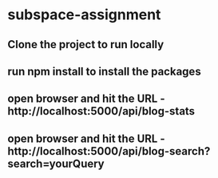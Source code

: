# subspace-assignment

<h2>Clone the project to run locally</h2>
<h2>run npm install to install the packages</h2>
<h2>open browser and hit the URL - http://localhost:5000/api/blog-stats</h2>
<h2>open browser and hit the URL - http://localhost:5000/api/blog-search?search=yourQuery</h2>
